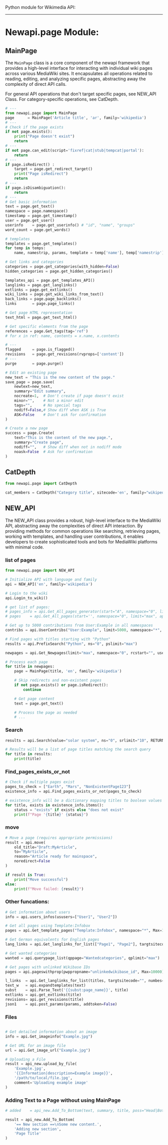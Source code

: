 Python module for Wikimedia API:

----
# Newapi.page Module:

## MainPage
The ````MainPage```` class is a core component of the newapi framework that provides a high-level interface for interacting with individual wiki pages across various MediaWiki sites. It encapsulates all operations related to reading, editing, and analyzing specific pages, abstracting away the complexity of direct API calls.

For general API operations that don't target specific pages, see NEW_API Class. For category-specific operations, see CatDepth.

```` python
# ---
from newapi.page import MainPage
page      = MainPage('Article title', 'ar', family='wikipedia')
# ---
# Check if the page exists
if not page.exists():
    print("Page doesn't exist")
    return
# ---
if not page.can_edit(script='fixref|cat|stub|tempcat|portal'):
    return
# ---
if page.isRedirect() :
    target = page.get_redirect_target()
    print("Page isRedirect")
    return
# ---
if page.isDisambiguation():
    return
# ---
# Get basic information
text = page.get_text()
namespace = page.namespace()
timestamp = page.get_timestamp()
user = page.get_user()
userinfo    = page.get_userinfo() # "id", "name", "groups"
word_count = page.get_words()

# templates
templates = page.get_templates()
for temp in temps:
    name, namestrip, params, template = temp['name'], temp['namestrip'], temp['params'], temp['item']

# Get links and categories
categories = page.get_categories(with_hidden=False)
hidden_categories = page.get_hidden_categories()

templates_api = page.get_templates_API()
langlinks = page.get_langlinks()
extlinks = page.get_extlinks()
wiki_links = page.get_wiki_links_from_text()
back_links = page.page_backlinks()
links       = page.page_links()

# Get page HTML representation
text_html = page.get_text_html()

# Get specific elements from the page
references = page.Get_tags(tag='ref')
# for x in ref: name, contents = x.name, x.contents

# ---
flagged     = page.is_flagged()
revisions   = page.get_revisions(rvprops=['content'])
# ---
purge       = page.purge()

# Edit an existing page
new_text = "This is the new content of the page."
save_page = page.save(
    newtext=new_text,
    summary="Edit summary",
    nocreate=1,  # Don't create if page doesn't exist
    minor="",    # Not a minor edit
    tags="",     # No special tags
    nodiff=False,# Show diff when ASK is True
    ASK=False    # Don't ask for confirmation
)

# Create a new page
success = page.Create(
    text="This is the content of the new page.",
    summary="Create page",
    nodiff="",   # Show diff when not in nodiff mode
    noask=False  # Ask for confirmation
)

````
## CatDepth

```` python
from newapi.page import CatDepth

cat_members = CatDepth("Category title", sitecode='en', family="wikipedia", depth=0, ns="all", nslist=[], tempyes=[])

````
## NEW_API
The NEW_API class provides a robust, high-level interface to the MediaWiki API, abstracting away the complexities of direct API interaction. By providing methods for common operations like searching, retrieving pages, working with templates, and handling user contributions, it enables developers to create sophisticated tools and bots for MediaWiki platforms with minimal code.

### list of pages

```` python
from newapi.page import NEW_API

# Initialize API with language and family
api = NEW_API('en', family='wikipedia')

# Login to the wiki
api.Login_to_wiki()

# get list of pages:
# pages_info = api.Get_All_pages_generator(start="A", namespace="0", limit="max")
# pages    = api.Get_All_pages(start='', namespace="0", limit="max", apfilterredir='', limit_all=0)

# Get up to 5000 contributions from User:Example in all namespaces
contribs = api.UserContribs("User:Example", limit=5000, namespace="*", ucshow="")

# Find pages with titles starting with "Python"
results = api.PrefixSearch("Python", ns="0", pslimit="max")

newpages = api.Get_Newpages(limit="max", namespace="0", rcstart="", user='', three_houers=False)

# Process each page
for title in newpages:
    page = MainPage(title, 'en', family='wikipedia')

    # Skip redirects and non-existent pages
    if not page.exists() or page.isRedirect():
        continue

    # Get page content
    text = page.get_text()

    # Process the page as needed
    # ...

````
### Search

```` python
results = api.Search(value="solar system", ns="0", srlimit="10", RETURN_dict=False, addparams={})

# Results will be a list of page titles matching the search query
for title in results:
    print(title)

````

### Find_pages_exists_or_not
```` python
# Check if multiple pages exist
pages_to_check = ["Earth", "Mars", "NonExistentPage123"]
existence_info = api.Find_pages_exists_or_not(pages_to_check)

# existence_info will be a dictionary mapping titles to boolean values
for title, exists in existence_info.items():
    status = "exists" if exists else "does not exist"
    print(f"Page '{title}' {status}")
````

### move

```` python
# Move a page (requires appropriate permissions)
result = api.move(
    old_title="Draft:MyArticle",
    to="MyArticle",
    reason="Article ready for mainspace",
    noredirect=False
)

if result is True:
    print("Move successful")
else:
    print(f"Move failed: {result}")

````
### Other funcations:

```` python
# Get information about users
info = api.users_infos(ususers=["User1", "User2"])

# Get all pages using Template:Infobox
pages = api.Get_template_pages("Template:Infobox", namespace="*", Max=10000)

# Get German equivalents for English pages
lang_links = api.Get_langlinks_for_list(["Page1", "Page2"], targtsitecode="de")

# Get wanted categories
wanted = api.querypage_list(qppage="Wantedcategories", qplimit="max")

# Get pages with unlinked Wikibase IDs
pages = api.pageswithprop(pwppropname="unlinkedwikibase_id", Max=10000)

l_links  = api.Get_langlinks_for_list(titles, targtsitecode="", numbes=50)
text_w   = api.expandtemplates(text)
subst    = api.Parse_Text('{{subst:page_name}}', title)
extlinks = api.get_extlinks(title)
revisions= api.get_revisions(title)
json1    = api.post_params(params, addtoken=False)

````

### Files
```` python

# Get detailed information about an image
info = api.Get_imageinfo("Example.jpg")

# Get URL for an image file
url = api.Get_image_url("Example.jpg")

# Uploading a File
result = api_new.upload_by_file(
    'Example.jpg',
    '{{Information|description=Example image}}',
    '/path/to/local/file.jpg',
    comment='Uploading example image'
)

````

### Adding Text to a Page without using MainPage
```` python
# added    = api_new.Add_To_Bottom(text, summary, title, poss="Head|Bottom")

result = api_new.Add_To_Bottom(
    '== New section ==\nSome new content.',
    'Adding new section',
    'Page Title'
)

````
